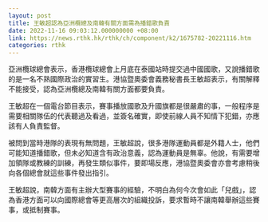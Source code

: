 ```yaml
---
layout: post
title: 王敏超認為亞洲欖總及南韓有關方面需為播錯歌負責
date: 2022-11-16 09:03:12.000000000 +08:00
link: https://news.rthk.hk/rthk/ch/component/k2/1675782-20221116.htm
categories: rthk
---
```


亞洲欖球總會表示，香港欖球總會上月底在泰國站時提交過中國國歌，又說播錯歌的是一名不熟國際政治的實習生。港協暨奧委會義務秘書長王敏超表示，有關解釋不能接受，認為亞洲欖總及南韓有關方面都要負責。

王敏超在一個電台節目表示，賽事播放國歌及升國旗都是很嚴肅的事，一般程序是需要相關隊伍的代表聽過及看過，並簽名確實，即使前線人員不知情下犯錯，亦應該有人負責監督。

被問到當時港隊的表現有無問題，王敏超說，很多港隊運動員都是外籍人士，他們可能知道播錯歌，但未必知道含有政治意義，認為運動員是無辜。他說，有需要增加領隊或教練的訓練，再發生類似事件，要即場反應，港協暨奧委會亦會考慮稍後向各個總會就這些事件發出指引。

王敏超說，南韓方面有主辦大型賽事的經驗，不明白為何今次會如此「兒戲」，認為香港方面可以向國際總會等更高層次的組織投訴，要求暫時不讓南韓舉辦這些賽事，或抵制賽事。
